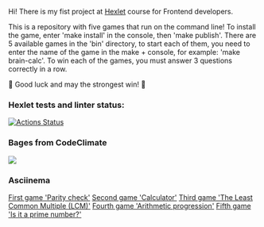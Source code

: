 Hi! There is my fist project at <a href='https://ru.hexlet.io/'>Hexlet</a> course for Frontend developers.

This is a repository with five games that run on the command line! To install the game, enter 'make install' in the console, then 'make publish'. There are 5 available games in the 'bin' directory, to start each of them, you need to enter the name of the game in the make + console, for example: 'make brain-calc'. To win each of the games, you must answer 3 questions correctly in a row. 

🎊 Good luck and may the strongest win! 🎊

### Hexlet tests and linter status:
[![Actions Status](https://github.com/SafAlyona/frontend-project-44/actions/workflows/hexlet-check.yml/badge.svg)](https://github.com/SafAlyona/frontend-project-44/actions)

### Bages from CodeClimate
<a href="https://codeclimate.com/github/SafAlyona/frontend-project-44/maintainability"><img src="https://api.codeclimate.com/v1/badges/fb83d38a0c1de4129309/maintainability" /></a>

### Asciinema
<a href='https://asciinema.org/a/UBMzoImMmjr5vc8m8VxyljMUs'>First game 'Parity check'</a>
<a href='https://asciinema.org/a/TPCtdb4eJUsW1Ep9ixbiXbBUX'>Second game 'Calculator'</a>
<a href='https://asciinema.org/a/YkTBSWVyoO1bGgh5sBZgEQyel'>Third game 'The Least Common Multiple (LCM)'</a>
<a href='https://asciinema.org/a/ssdm9eMy7bYUdj8XeG0afNLC0'>Fourth game 'Arithmetic progression'</a>
<a href='https://asciinema.org/a/TCmYwwUQKIQvb140IjKW2wS54'>Fifth game 'Is it a prime number?'</a>
